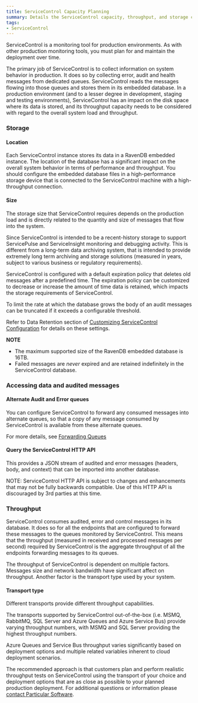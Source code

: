 ```yaml
---
title: ServiceControl Capacity Planning
summary: Details the ServiceControl capacity, throughput, and storage considerations to plan and support production environments
tags:
- ServiceControl
---
```


ServiceControl is a monitoring tool for production environments. As with other production monitoring tools, you must plan for and maintain the deployment over time.

The primary job of ServiceControl is to collect information on system behavior in production. It does so by collecting error, audit and health messages from dedicated queues. ServiceControl reads the messages flowing into those queues and stores them in its embedded database. In a production environment (and to a lesser degree in development, staging and testing environments), ServiceControl has an impact on the disk space where its data is stored, and its throughput capacity needs to be considered with regard to the overall system load and throughput.

### Storage

#### Location

Each ServiceControl instance stores its data in a RavenDB embedded instance. The location of the database has a significant impact on the overall system behavior in terms of performance and throughput. You should configure the embedded database files in a high-performance storage device that is connected to the ServiceControl machine with a high-throughput connection.

#### Size

The storage size that ServiceControl requires depends on the production load and is directly related to the quantity and size of messages that flow into the system.

Since ServiceControl is intended to be a recent-history storage to support ServicePulse and ServiceInsight monitoring and debugging activity. This is different from a long-term data archiving system, that is intended to provide extremely long term archiving and storage solutions (measured in years, subject to various business or regulatory requirements).

ServiceControl is configured with a default expiration policy that deletes old messages after a predefined time. The expiration policy can be customized to decrease or increase the amount of time data is retained, which impacts the storage requirements of ServiceControl.

To limit the rate at which the database grows the body of an audit messages can be truncated if it exceeds a configurable threshold.

Refer to Data Retention section of [Customizing ServiceControl Configuration](creating-config-file.md) for details on these settings.


**NOTE**

* The maximum supported size of the RavenDB embedded database is 16TB.
* Failed messages are *never* expired and are retained indefinitely in the ServiceControl database.

### Accessing data and audited messages

#### Alternate Audit and Error queues

You can configure ServiceControl to forward any consumed messages into alternate queues, so that a copy of any message consumed by ServiceControl is available from these alternate queues.

For more details, see [Forwarding Queues](errorlog-auditlog-behavior.md)

#### Query the ServiceControl HTTP API

This provides a JSON stream of audited and error messages (headers, body, and context) that can be imported into another database.

NOTE: ServiceControl HTTP API is subject to changes and enhancements that may not be fully backwards compatible. Use of this HTTP API is discouraged by 3rd parties at this time.

### Throughput

ServiceControl consumes audited, error and control messages in its database. It does so for all the endpoints that are configured to forward these messages to the queues monitored by ServiceControl. This means that the throughput (measured in received and processed messages per second) required by ServiceControl is the aggregate throughput of all the endpoints forwarding messages to its queues.

The throughput of ServiceControl is dependent on multiple factors. Messages size and network bandwidth have significant affect on throughput. Another factor is the transport type used by your system.

#### Transport type

Different transports provide different throughput capabilities.

The transports supported by ServiceControl out-of-the-box (i.e. MSMQ, RabbitMQ, SQL Server and Azure Queues and Azure Service Bus) provide varying throughput numbers, with MSMQ and SQL Server providing the highest throughput numbers.

Azure Queues and Service Bus throughput varies significantly based on deployment options and multiple related variables inherent to cloud deployment scenarios.

The recommended approach is that customers plan and perform realistic throughput tests on ServiceControl using the transport of your choice and deployment options that are as close as possible to your planned production deployment. For additional questions or information please [contact Particular Software](http://particular.net/contactus).
